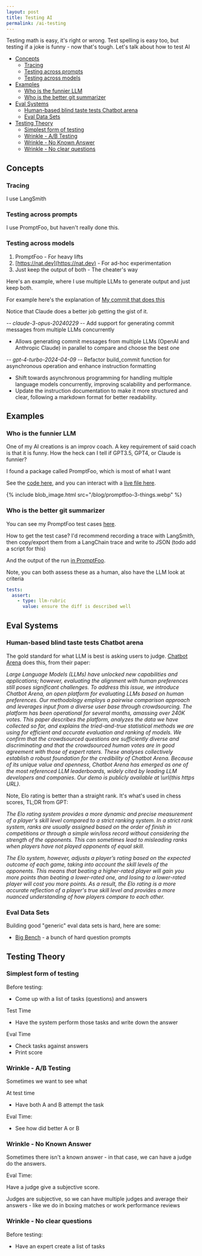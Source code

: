 ```yaml
---
layout: post
title: Testing AI
permalink: /ai-testing
---
```


Testing math is easy, it's right or wrong. Test spelling is easy too, but testing if a joke is funny - now that's tough. Let's talk about how to test AI

<!-- prettier-ignore-start -->
<!-- vim-markdown-toc GFM -->

- [Concepts](#concepts)
    - [Tracing](#tracing)
    - [Testing across prompts](#testing-across-prompts)
    - [Testing across models](#testing-across-models)
- [Examples](#examples)
    - [Who is the funnier LLM](#who-is-the-funnier-llm)
    - [Who is the better git summarizer](#who-is-the-better-git-summarizer)
- [Eval Systems](#eval-systems)
    - [Human-based blind taste tests Chatbot arena](#human-based-blind-taste-tests-chatbot-arena)
    - [Eval Data Sets](#eval-data-sets)
- [Testing Theory](#testing-theory)
    - [Simplest form of testing](#simplest-form-of-testing)
    - [Wrinkle - A/B Testing](#wrinkle---ab-testing)
    - [Wrinkle - No Known Answer](#wrinkle---no-known-answer)
    - [Wrinkle - No clear questions](#wrinkle---no-clear-questions)

<!-- vim-markdown-toc -->
<!-- prettier-ignore-end -->

## Concepts

### Tracing

I use LangSmith

### Testing across prompts

I use PromptFoo, but haven't really done this.

### Testing across models

1. PromptFoo - For heavy lifts
2. [https://nat.dev](https://nat.dev) - For ad-hoc experimentation
3. Just keep the output of both - The cheater's way

Here's an example, where I use multiple LLMs to generate output and just keep both.

For example here's the explanation of [My commit that does this](https://github.com/idvorkin/nlp/commit/674e73c6729cedc9a07cdad326c67ef8976601db)

Notice that Claude does a better job getting the gist of it.

_-- claude-3-opus-20240229 --_
Add support for generating commit messages from multiple LLMs concurrently

- Allows generating commit messages from multiple LLMs (OpenAI and Anthropic
  Claude) in parallel to compare and choose the best one

_-- gpt-4-turbo-2024-04-09 --_
Refactor build_commit function for asynchronous operation and enhance
instruction formatting

- Shift towards asynchronous programming for handling multiple language models
  concurrently, improving scalability and performance.
- Update the instruction documentation to make it more structured and clear,
  following a markdown format for better readability.

## Examples

### Who is the funnier LLM

One of my AI creations is an improv coach. A key requirement of said coach is that it is funny. How the heck can I tell if GPT3.5, GPT4, or Claude is funnier?

I found a package called PromptFoo, which is most of what I want

See the [code here](https://github.com/idvorkin/nlp/commit/9b5af637477099c6562c80f46ad2a3cec65d6c27), and you can interact with a [live file here](https://app.promptfoo.dev/eval/f:e66b7a20-67b1-4e78-a0bd-63a3f7f30f96/).

{% include blob_image.html src="/blog/promptfoo-3-things.webp" %}

### Who is the better git summarizer

You can see my PromptFoo test cases [here](https://github.com/idvorkin/nlp/blob/1ca6b3f85895b2684596c8957f0a0bd5a7a5d4f1/eval/commit/diff_commit.json?plain=1#L2f).

How to get the test case? I'd recommend recording a trace with LangSmith, then copy/export them from a LangChain trace and write to JSON (todo add a script for this)

And the output of the run [in PromptFoo](https://app.promptfoo.dev/eval/f:442e0857-efc0-408b-9a6d-c064ee7ae306).

Note, you can both assess these as a human, also have the LLM look at criteria

```yaml
tests:
  assert:
    - type: llm-rubric
      value: ensure the diff is described well
```

## Eval Systems

### Human-based blind taste tests Chatbot arena

The gold standard for what LLM is best is asking users to judge. [Chatbot Arena](https://chat.lmsys.org/?leaderboard) does this, from their paper:

_Large Language Models (LLMs) have unlocked new capabilities and applications; however, evaluating the alignment with human preferences still poses significant challenges. To address this issue, we introduce Chatbot Arena, an open platform for evaluating LLMs based on human preferences. Our methodology employs a pairwise comparison approach and leverages input from a diverse user base through crowdsourcing. The platform has been operational for several months, amassing over 240K votes. This paper describes the platform, analyzes the data we have collected so far, and explains the tried-and-true statistical methods we are using for efficient and accurate evaluation and ranking of models. We confirm that the crowdsourced questions are sufficiently diverse and discriminating and that the crowdsourced human votes are in good agreement with those of expert raters. These analyses collectively establish a robust foundation for the credibility of Chatbot Arena. Because of its unique value and openness, Chatbot Arena has emerged as one of the most referenced LLM leaderboards, widely cited by leading LLM developers and companies. Our demo is publicly available at \url{this https URL}._

Note, Elo rating is better than a straight rank. It's what's used in chess scores, TL;DR from GPT:

_The Elo rating system provides a more dynamic and precise measurement of a player's skill level compared to a strict ranking system. In a strict rank system, ranks are usually assigned based on the order of finish in competitions or through a simple win/loss record without considering the strength of the opponents. This can sometimes lead to misleading ranks when players have not played opponents of equal skill._

_The Elo system, however, adjusts a player’s rating based on the expected outcome of each game, taking into account the skill levels of the opponents. This means that beating a higher-rated player will gain you more points than beating a lower-rated one, and losing to a lower-rated player will cost you more points. As a result, the Elo rating is a more accurate reflection of a player's true skill level and provides a more nuanced understanding of how players compare to each other._

### Eval Data Sets

Building good "generic" eval data sets is hard, here are some:

- [Big Bench](https://github.com/suzgunmirac/BIG-Bench-Hard/tree/main) - a bunch of hard question prompts

## Testing Theory

### Simplest form of testing

Before testing:

- Come up with a list of tasks (questions) and answers

Test Time

- Have the system perform those tasks and write down the answer

Eval Time

- Check tasks against answers
- Print score

### Wrinkle - A/B Testing

Sometimes we want to see what

At test time

- Have both A and B attempt the task

Eval Time:

- See how did better A or B

### Wrinkle - No Known Answer

Sometimes there isn't a known answer - in that case, we can have a judge do the answers.

Eval Time:

Have a judge give a subjective score.

Judges are subjective, so we can have multiple judges and average their answers - like we do in boxing matches or work performance reviews

### Wrinkle - No clear questions

Before testing:

- Have an expert create a list of tasks
